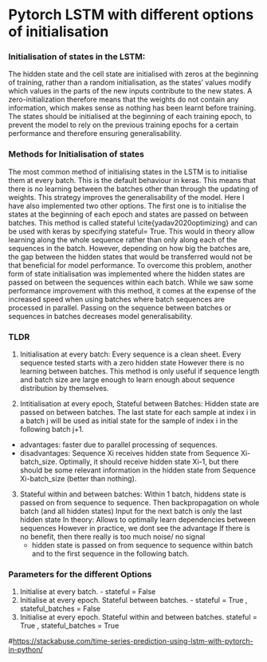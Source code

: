 # Pytorch LSTM with different options of initialisation

### Initialisation of states in the LSTM:
The hidden state and the cell state are initialised with zeros at the beginning of training, rather than a random initialisation, as the states’ values modify which values in the parts of the new inputs contribute to the new states. A zero-initialization therefore means that the weights do not contain any information, which makes sense as nothing has been learnt before training. The states should  be initialised at the beginning of each training epoch, to prevent the model to rely on the previous training epochs for a certain performance and therefore ensuring generalisability.

### Methods for Initialisation of states 
The most common method of initialising states in the LSTM is to initialise them at every batch. This is the default behaviour in keras.
This means that there is no learning between the batches other than through the updating of weights. This strategy improves the generalisability of the model.
Here I have also implemented two other options. The first one is to initialise the states at the beginning of each epoch and states are passed on between batches. This method is called stateful \cite{yadav2020optimizing} and can be used with keras by specifying stateful= True. 
This would in theory allow learning along the whole sequence rather than only along each of the sequences in the batch. However, depending on how big the batches are, the gap between the hidden states that would be transferred would not be that beneficial for model performance. 
To overcome this problem, another form of state initialisation was implemented where the hidden states are passed on between the sequences within each batch. While we saw some performance improvement with this method, it comes at the expense of the increased speed when using batches where batch sequences are processed in parallel. Passing on the sequence between batches or sequences in batches decreases model generalisability.

### TLDR
1. Initialisation at every batch:
Every sequence is a clean sheet. Every sequence tested starts with a zero hidden state
However there is no learning between batches. This method is only useful if sequence length and batch size are large enough to learn enough about sequence distribution by themselves. 

2. Intitialisation at every epoch, Stateful between Batches:
Hidden state are passed on between batches. The last state for each sample at index i in a batch j will be used as initial state for the sample of index i in the following batch j+1. 
 - advantages: faster due to parallel processing of sequences.
 - disadvantages: Sequence Xi receives hidden state from Sequence Xi-batch_size. Optimally, it should receive hidden state Xi-1, but there should be some relevant information in the hidden state from Sequence Xi-batch_size (better than nothing).

3. Stateful within and between batches:
Within 1 batch, hiddens state is passed on from sequence to sequence.
Then backpropagation on whole batch (and all hidden states)
Input for the next batch is only the last hidden state
In theory: Allows to optimally learn dependencies between sequences
However in practice, we dont see the advantage
If there is no benefit, then there really is too much noise/ no signal
   -  hidden state is passed on from sequence to sequence within batch and to the first sequence in the following batch.


### Parameters for the different Options
1. Initialise at every batch. - stateful = False 
2. Initialise at every epoch. Stateful between batches. -  stateful = True , stateful_batches = False
3. Initialise at every epoch. Stateful within and between batches. stateful = True , stateful_batches = True



#https://stackabuse.com/time-series-prediction-using-lstm-with-pytorch-in-python/
